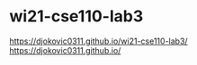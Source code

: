 # wi21-cse110-lab3
https://djokovic0311.github.io/wi21-cse110-lab3/
https://djokovic0311.github.io/
